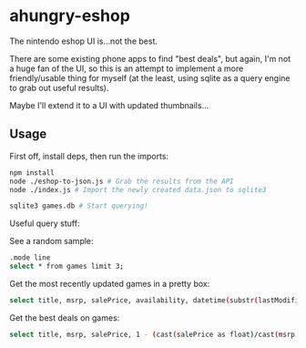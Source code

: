 # ahungry-eshop

The nintendo eshop UI is...not the best.

There are some existing phone apps to find "best deals", but again,
I'm not a huge fan of the UI, so this is an attempt to implement a
more friendly/usable thing for myself (at the least, using sqlite as a
query engine to grab out useful results).

Maybe I'll extend it to a UI with updated thumbnails...

## Usage

First off, install deps, then run the imports:

```sh
npm install
node ./eshop-to-json.js # Grab the results from the API
node ./index.js # Import the newly created data.json to sqlite3

sqlite3 games.db # Start querying!
```

Useful query stuff:

See a random sample:

```sh
.mode line
select * from games limit 3;
```

Get the most recently updated games in a pretty box:
```sh
select title, msrp, salePrice, availability, datetime(substr(lastModified, 0, 11), 'unixepoch', 'localtime') from games WHERE lastModified ORDER BY lastModified DESC LIMIT 30;
```

Get the best deals on games:
```sh
select title, msrp, salePrice, 1 - (cast(salePrice as float)/cast(msrp as float)) AS percent_off FROM games WHERE salePrice > 0 ORDER BY 1-(cast(salePrice as float) / cast(msrp as float)) desc LIMIT 30;
```
